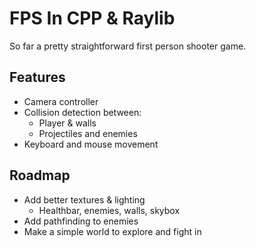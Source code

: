 # FPS In CPP & Raylib
So far a pretty straightforward first person shooter game. 

## Features
- Camera controller
- Collision detection between:
  - Player & walls
  - Projectiles and enemies
- Keyboard and mouse movement

## Roadmap
- Add better textures & lighting
  - Healthbar, enemies, walls, skybox
- Add pathfinding to enemies
- Make a simple world to explore and fight in
